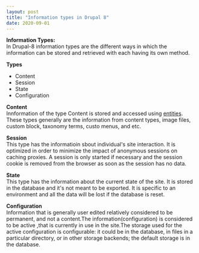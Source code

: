 ```yaml
---
layout: post
title: "Information types in Drupal 8"
date: 2020-09-01
---
```

**Information Types:**<br/>
In Drupal-8 information types are the different ways in which the information can be stored and retrieved with each having its own method.

**Types**
* Content
* Session
* State
* Configuration

**Content**<br/>
Innformation of the type Content is stored and accessed using [entities](https://api.drupal.org/api/drupal/core%21lib%21Drupal%21Core%21Entity%21entity.api.php/group/entity_api/9.0.x). These types generally are the information from content types, image files, custom block, taxonomy terms, custo menus, and etc.

**Session**<br/>
This type has the informatioin sbout individual's site interaction. It is optimized in order to minimize the impact of anonymous sessions on caching proxies. A session is only started if necessary and the session cookie is removed from the browser as soon as the session has no data. 

**State**<br/>
This type has the information about the current state of the site. It is stored in the database and it's not meant to be exported. It is specific to an environment and all the data will be lost if the database is reset.

**Configuration**<br/>
Information that is generally user edited relatively considered to be permanent, and not a content.The information(configuration) is considered to be active ,that is currently in use in the site.The storage used for the active configuration is configurable: it could be in the database, in files in a particular directory, or in other storage backends; the default storage is in the database.
